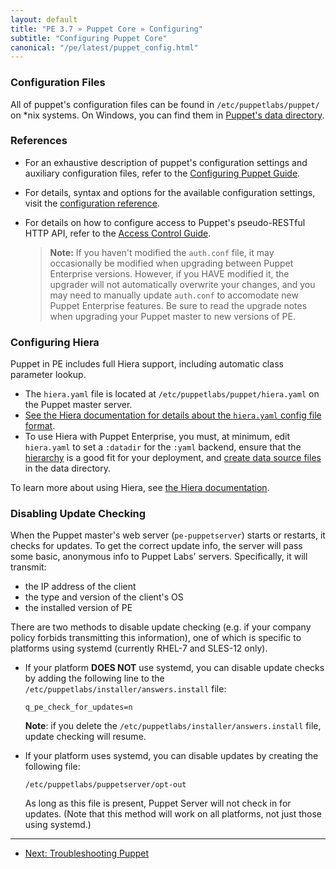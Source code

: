 ```yaml
---
layout: default
title: "PE 3.7 » Puppet Core » Configuring"
subtitle: "Configuring Puppet Core"
canonical: "/pe/latest/puppet_config.html"
---
```


### Configuration Files

All of puppet's configuration files can be found in `/etc/puppetlabs/puppet/` on *nix systems. On Windows, you can find them in [Puppet's data directory](/guides/install_puppet/install_windows.html#data-directory).

### References

- For an exhaustive description of puppet's configuration settings and auxiliary configuration files, refer to the [Configuring Puppet Guide](/guides/configuring.html).
- For details, syntax and options for the available configuration settings, visit the [configuration reference](/references/3.7.latest/configuration.html).
- For details on how to configure access to Puppet's pseudo-RESTful HTTP API, refer to the [Access Control Guide](/guides/rest_auth_conf.html).

    > **Note:** If you haven't modified the `auth.conf` file, it may occasionally be modified when upgrading between Puppet Enterprise versions. However, if you HAVE modified it, the upgrader will not automatically overwrite your changes, and you may need to manually update `auth.conf` to accomodate new Puppet Enterprise features. Be sure to read the upgrade notes when upgrading your Puppet master to new versions of PE.

### Configuring Hiera

Puppet in PE includes full Hiera support, including automatic class parameter lookup.

* The `hiera.yaml` file is located at `/etc/puppetlabs/puppet/hiera.yaml` on the Puppet master server.
* [See the Hiera documentation for details about the `hiera.yaml` config file format](/hiera/1/configuring.html).
* To use Hiera with Puppet Enterprise, you must, at minimum, edit `hiera.yaml` to set a `:datadir` for the `:yaml` backend, ensure that the [hierarchy](/hiera/1/hierarchy.html) is a good fit for your deployment, and [create data source files](/hiera/1/data_sources.html) in the data directory.

To learn more about using Hiera, see [the Hiera documentation](/hiera/1).

### Disabling Update Checking

When the Puppet master's web server (`pe-puppetserver`) starts or restarts, it checks for updates. To get the correct update info, the server will pass some basic, anonymous info to Puppet Labs' servers. Specifically, it will transmit:

* the IP address of the client
* the type and version of the client's OS
* the installed version of PE

There are two methods to disable update checking (e.g. if your company policy forbids transmitting this information), one of which is specific to platforms using systemd (currently RHEL-7 and SLES-12 only).

* If your platform **DOES NOT** use systemd, you can disable update checks by adding the following line to the `/etc/puppetlabs/installer/answers.install` file:

    `q_pe_check_for_updates=n`

   **Note**: if you delete the `/etc/puppetlabs/installer/answers.install` file, update checking will resume.

* If your platform uses systemd, you can disable updates by creating the following file:

    `/etc/puppetlabs/puppetserver/opt-out`

  As long as this file is present, Puppet Server will not check in for updates. (Note that this method will work on all platforms, not just those using systemd.)


* * *

- [Next: Troubleshooting Puppet](./trouble_puppet.html)



